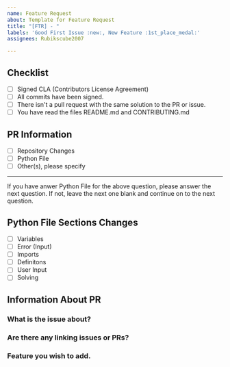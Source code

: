 ```yaml
---
name: Feature Request
about: Template for Feature Request
title: "[FTR] - "
labels: 'Good First Issue :new:, New Feature :1st_place_medal:'
assignees: Rubikscube2007

---
```


## Checklist

- [ ] Signed CLA (Contributors License Agreement)
- [ ] All commits have been signed.
- [ ] There isn't a pull request with the same solution to the PR or issue.
- [ ] You have read the files README.md and CONTRIBUTING.md

## PR Information
- [ ] Repository Changes
- [ ] Python File
- [ ] Other(s), please specify

<hr>

If you have anwer Python File for the above question, please answer the next question. If not, leave the next one blank and continue on to the next question.

## Python File Sections Changes

- [ ] Variables
- [ ] Error (Input)
- [ ] Imports
- [ ] Definitons
- [ ] User Input
- [ ] Solving

## Information About PR

### What is the issue about?





### Are there any linking issues or PRs?



###  Feature you wish to add.






<!-- Thank you for filling up our form! Enjoy coding! -->
